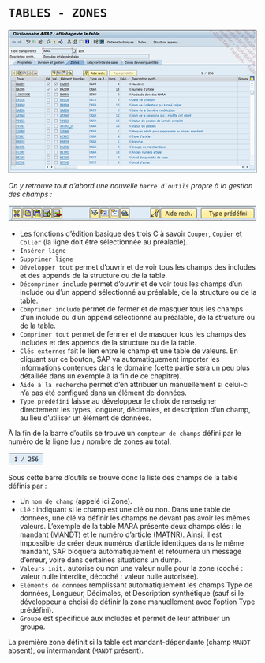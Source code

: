 # **`TABLES - ZONES`**

![](../00_Ressources/06_06_01.png)

_On y retrouve tout d’abord une nouvelle `barre d’outils` propre à la gestion des champs :_

![](../00_Ressources/06_06_02.png)

- Les fonctions d’édition basique des trois C à savoir `Couper`, `Copier` et `Coller` (la ligne doit être sélectionnée au préalable).
- `Insérer ligne`
- `Supprimer ligne `
- `Développer tout` permet d’ouvrir et de voir tous les champs des includes et des appends de la structure ou de la table.
- `Décomprimer include` permet d’ouvrir et de voir tous les champs d’un include ou d’un append sélectionné au préalable, de la structure ou de la table.
- `Comprimer include` permet de fermer et de masquer tous les champs d’un include ou d’un append sélectionné au préalable, de la structure ou de la table.
- `Comprimer tout` permet de fermer et de masquer tous les champs des includes et des appends de la structure ou de la table.
- `Clés externes` fait le lien entre le champ et une table de valeurs. En cliquant sur ce bouton, SAP va automatiquement importer les informations contenues dans le domaine (cette partie sera un peu plus détaillée dans un exemple à la fin de ce chapitre).
- `Aide à la recherche` permet d’en attribuer un manuellement si celui-ci n’a pas été configuré dans un élément de données.
- `Type prédéfini` laisse au développeur le choix de renseigner directement les types, longueur, décimales, et description d’un champ, au lieu d’utiliser un élément de données.

À la fin de la barre d’outils se trouve un `compteur de champs` défini par le numéro de la ligne lue / nombre de zones au total.

![](../00_Ressources/06_06_03.png)

Sous cette barre d’outils se trouve donc la liste des champs de la table définis par :

- Un `nom de champ` (appelé ici Zone).
- `Clé` : indiquant si le champ est une clé ou non. Dans une table de données, une clé va définir les champs ne devant pas avoir les mêmes valeurs. L’exemple de la table MARA présente deux champs clés : le mandant (MANDT) et le numéro d’article (MATNR). Ainsi, il est impossible de créer deux numéros d’article identiques dans le même mandant, SAP bloquera automatiquement et retournera un message d’erreur, voire dans certaines situations un dump.
- `Valeurs init.` autorise ou non une valeur nulle pour la zone (coché : valeur nulle interdite, décoché : valeur nulle autorisée).
- `Eléments de données` remplissant automatiquement les champs Type de données, Longueur, Décimales, et Description synthétique (sauf si le développeur a choisi de définir la zone manuellement avec l’option Type prédéfini).
- `Groupe` est spécifique aux includes et permet de leur attribuer un groupe.

La première zone définit si la table est mandant-dépendante (champ `MANDT` absent), ou intermandant (`MANDT` présent).
